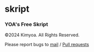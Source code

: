 # skript

### YOA's Free Skript
©2024 Kimyoa. All Rights Reserved.

Please report bugs to [mail](mailto:biz@kimyoa.com) / [Pull requests](../../pulls)
